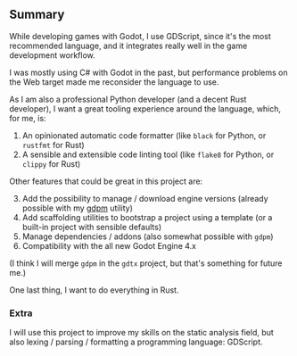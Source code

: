## Summary

While developing games with Godot, I use GDScript, since it's the most recommended language, and it integrates really well in the game development workflow.

I was mostly using C# with Godot in the past, but performance problems on the Web target made me reconsider the language to use.

As I am also a professional Python developer (and a decent Rust developer), I want a great tooling experience around the language, which, for me, is:

1. An opinionated automatic code formatter (like `black` for Python, or `rustfmt` for Rust)
2. A sensible and extensible code linting tool (like `flake8` for Python, or `clippy` for Rust)

Other features that could be great in this project are:

3. Add the possibility to manage / download engine versions (already possible with my [gdpm](/projects/gdpm) utility)
4. Add scaffolding utilities to bootstrap a project using a template (or a built-in project with sensible defaults)
5. Manage dependencies / addons (also somewhat possible with `gdpm`)
6. Compatibility with the all new Godot Engine 4.x

(I think I will merge `gdpm` in the `gdtx` project, but that's something for future me.)

One last thing, I want to do everything in Rust.

### Extra

I will use this project to improve my skills on the static analysis field, but also lexing / parsing / formatting a programming language: GDScript.
